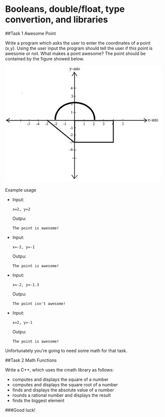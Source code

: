 Booleans, double/float, type convertion, and libraries
=====================

##Task 1 Awesome Point

Write a program which asks the user to enter the coordinates of a point (x,y). Using the user input the program should tell the user if this point is awesome or not. What makes a point awesome? The point should be contained by the figure showed below.

![figure](https://github.com/kakato10/UP_2014_2015_SI/blob/master/3_16.10.2014/task_1.jpg)

Example usage

 * Input:
	```
	x=2, y=2
	```
	Outpu:
	```
	The point is awesome!
	```
 *  Input:
	```
	x=-2, y=-1
	```
	Outpu:
	```
	The point is awesome!
	```
 * Input:
	```
	x=-2, y=-1.3
	```
	Outpu:
	```
	The point isn't awesome!
	```
 * Input:
	```
	x=2, y=-1
	```
	Outpu:
	```
	The point is awesome!
	```
Unfortunately you're going to need some math for that task.

##Task 2 Math Functions

Write a C++, which uses the cmath library as follows:
 * computes and displays the square of a number
 * computes and displays the square root of a number
 * finds and displays the absolute value of a number
 * rounds a rational number and displays the result
 * finds the biggest element

###Good luck!